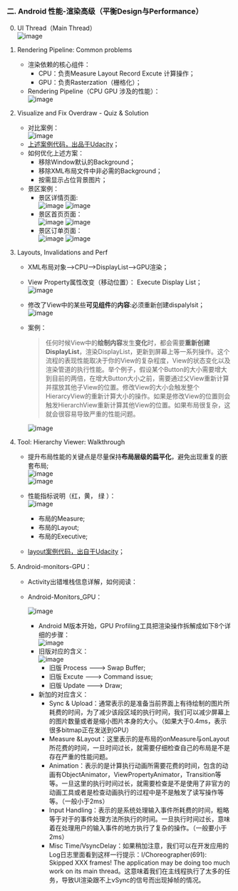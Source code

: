 ### 二. Android 性能-渲染高级（平衡Design与Performance）

0. UI Thread（Main Thread）  
![image](http://hukai.me/images/android_perf_5_threading_main_thread.png)   

1. Rendering Pipeline: Common problems  
    - 渲染依赖的核心组件：
        - CPU：负责Measure Layout Record Excute 计算操作；
        - GPU：负责Rasterzation（栅格化）；
    - Rendering Pipeline（CPU GPU 涉及的性能）：   
    ![image](http://hukai.me/images/android_performance_course_render_problems.jpg)     

2. Visualize and Fix Overdraw - Quiz & Solution   
    - 对比案例：  
    ![image](http://hukai.me/images/android_perf_course_overdraw_compare.png)     
    - [上述案例代码，出品于Udacity](https://github.com/udacity/ud825-render/tree/1.11_chat_with_overdraws)；   
    - 如何优化上述方案：
        - 移除Window默认的Background；
        - 移除XML布局文件中非必需的Background；
        - 按需显示占位背景图片；
    - 景区案例： 
        - 景区详情页面:  
        ![image](https://github.com/frankjunqi/SkillStack/blob/master/TC-Android-Training/pic/scenery_detail.png?raw=true)   ![image](https://github.com/frankjunqi/SkillStack/blob/master/TC-Android-Training/pic/scenery_detail_performace.png?raw=true)   
        - 景区首页页面：  
        ![image](https://github.com/frankjunqi/SkillStack/blob/master/TC-Android-Training/pic/scenery_mainpage.png?raw=true)   ![image](https://github.com/frankjunqi/SkillStack/blob/master/TC-Android-Training/pic/scenery_mainpage_performace.png?raw=true)
        - 景区订单页面：   
        ![image](https://github.com/frankjunqi/SkillStack/blob/master/TC-Android-Training/pic/scenery_orderdetail.png?raw=true)   ![image](https://github.com/frankjunqi/SkillStack/blob/master/TC-Android-Training/pic/scenery_orderdetail_performance.png?raw=true)

3. Layouts, Invalidations and Perf  
    - XML布局对象-->CPU-->DisplayList-->GPU渲染；
    - View Property属性改变（移动位置）： Execute Display List；  
    ![image](http://hukai.me/images/android_perf_course_displaylist_execute.png)     
    - 修改了View中的某些**可见组件**的**内容**:必须重新创建dispalylsit；  
    ![image](http://hukai.me/images/android_perf_course_displaylist_invalidation.png)     
    - 案例：  
        > 任何时候View中的**绘制内容**发生**变化**时，都会需要**重新创建DisplayList**，渲染DisplayList，更新到屏幕上等一系列操作。这个流程的表现性能取决于你的View的复杂程度，View的状态变化以及渲染管道的执行性能。举个例子，假设某个Button的大小需要增大到目前的两倍，在增大Button大小之前，需要通过父View重新计算并摆放其他子View的位置。修改View的大小会触发整个HierarcyView的重新计算大小的操作。如果是修改View的位置则会触发HierarchView重新计算其他View的位置。如果布局很复杂，这就会很容易导致严重的性能问题。   

        ![image](http://hukai.me/images/android_perf_course_displaylist_kick_off.png)    

4. Tool: Hierarchy Viewer: Walkthrough   
    - 提升布局性能的关键点是尽量保持**布局层级的扁平化**，避免出现重复的嵌套布局;  
    ![image](http://hukai.me/images/android_perf_course_hierarchy_1.png)   
    ![image](http://hukai.me/images/android_perf_course_hierarchy_2.png)   
    
    - 性能指标说明（红，黄， 绿 ）：  
    ![image](http://hukai.me/images/android_perf_course_hierarchy_3.png)   
        - 布局的Measure;
        - 布局的Layout; 
        - 布局的Executive;    
    - [layout案例代码，出自于Udacity](https://github.com/udacity/ud825-render/tree/1.31_comparing_layouts)；  

5. Android-monitors-GPU：  
    - Activity出错堆栈信息详解，如何阅读：
    
    - Android-Monitors_GPU：  
        
        ![image](https://github.com/frankjunqi/SkillStack/blob/master/TC-Android-Training/pic/GPU_monitor.png?raw=true)       
        - Android M版本开始，GPU Profiling工具把渲染操作拆解成如下8个详细的步骤：   
        ![image](http://hukai.me/images/android_perf_5_gpu_profiling_8steps.png)   
        - 旧版对应的含义：   
            ![image](http://hukai.me/images/android_perf_5_gpu_profiling_3steps.png)    
            - 旧版 Process ---> Swap Buffer;
            - 旧版 Excute ---> Command issue;
            - 旧版 Update ---> Draw;
        - 新加的对应含义：
            - Sync & Upload：通常表示的是准备当前界面上有待绘制的图片所耗费的时间，为了减少该段区域的执行时间，我们可以减少屏幕上的图片数量或者是缩小图片本身的大小。（如果大于0.4ms，表示很多bitmap正在发送到GPU）
            - Measure &Layout：这里表示的是布局的onMeasure与onLayout所花费的时间，一旦时间过长，就需要仔细检查自己的布局是不是存在严重的性能问题。
            - Animation：表示的是计算执行动画所需要花费的时间，包含的动画有ObjectAnimator，ViewPropertyAnimator，Transition等等。一旦这里的执行时间过长，就需要检查是不是使用了非官方的动画工具或者是检查动画执行的过程中是不是触发了读写操作等等。（一般小于2ms）   
            - Input Handling：表示的是系统处理输入事件所耗费的时间，粗略等于对于的事件处理方法所执行的时间。一旦执行时间过长，意味着在处理用户的输入事件的地方执行了复杂的操作。（一般要小于2ms）
            - Misc Time/VsyncDelay：如果稍加注意，我们可以在开发应用的Log日志里面看到这样一行提示：I/Choreographer(691): Skipped XXX frames! The application may be doing too much work on its main thread。这意味着我们在主线程执行了太多的任务，导致UI渲染跟不上vSync的信号而出现掉帧的情况。






